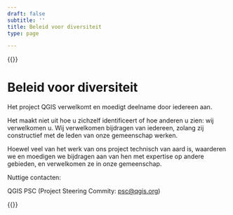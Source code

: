 ```yaml
---
draft: false
subtitle: ''
title: Beleid voor diversiteit
type: page

---
```

{{<content-start classes="content narrow" >}}
# Beleid voor diversiteit
Het project QGIS verwelkomt en moedigt deelname door iedereen aan.

Het maakt niet uit hoe u zichzelf identificeert of hoe anderen u zien: wij verwelkomen u. Wij verwelkomen bijdragen van iedereen, zolang zij constructief met de leden van onze gemeenschap werken.

Hoewel veel van het werk van ons project technisch van aard is, waarderen we en moedigen we bijdragen aan van hen met expertise op andere gebieden, en verwelkomen ze in onze gemeenschap.

Nuttige contacten:

QGIS PSC (Project Steering Commity: [psc@qgis.org](mailto:psc@qgis.org))

{{<content-end >}}
